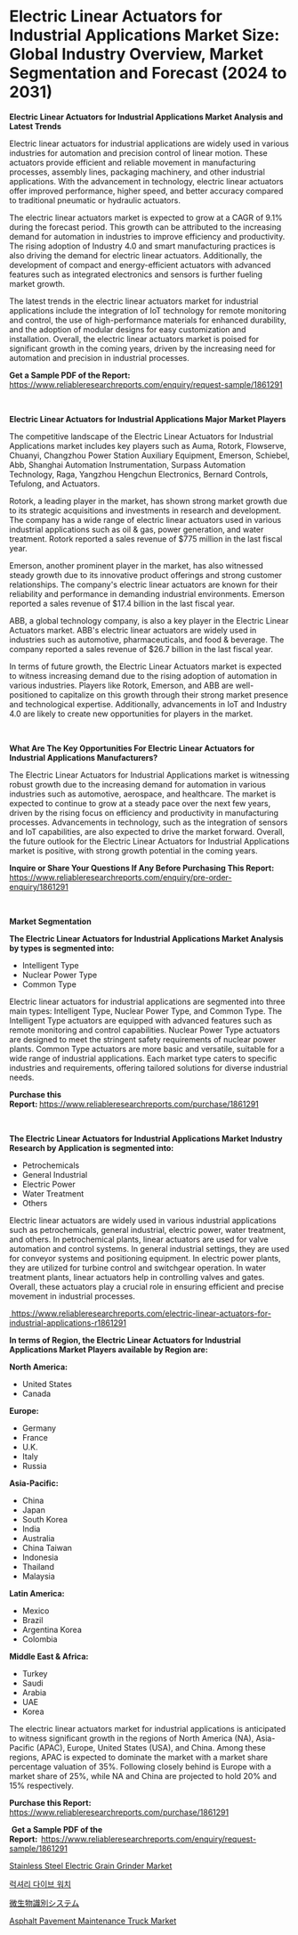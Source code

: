 <p><h1>Electric Linear Actuators for Industrial Applications Market Size: Global Industry Overview, Market Segmentation and Forecast (2024 to 2031)</h1></p><p><strong>Electric Linear Actuators for Industrial Applications Market Analysis and Latest Trends</strong></p>
<p><p>Electric linear actuators for industrial applications are widely used in various industries for automation and precision control of linear motion. These actuators provide efficient and reliable movement in manufacturing processes, assembly lines, packaging machinery, and other industrial applications. With the advancement in technology, electric linear actuators offer improved performance, higher speed, and better accuracy compared to traditional pneumatic or hydraulic actuators.</p><p>The electric linear actuators market is expected to grow at a CAGR of 9.1% during the forecast period. This growth can be attributed to the increasing demand for automation in industries to improve efficiency and productivity. The rising adoption of Industry 4.0 and smart manufacturing practices is also driving the demand for electric linear actuators. Additionally, the development of compact and energy-efficient actuators with advanced features such as integrated electronics and sensors is further fueling market growth.</p><p>The latest trends in the electric linear actuators market for industrial applications include the integration of IoT technology for remote monitoring and control, the use of high-performance materials for enhanced durability, and the adoption of modular designs for easy customization and installation. Overall, the electric linear actuators market is poised for significant growth in the coming years, driven by the increasing need for automation and precision in industrial processes.</p></p>
<p><strong>Get a Sample PDF of the Report:&nbsp;</strong> <a href="https://www.reliableresearchreports.com/enquiry/request-sample/1861291">https://www.reliableresearchreports.com/enquiry/request-sample/1861291</a></p>
<p>&nbsp;</p>
<p><strong>Electric Linear Actuators for Industrial Applications Major Market Players</strong></p>
<p><p>The competitive landscape of the Electric Linear Actuators for Industrial Applications market includes key players such as Auma, Rotork, Flowserve, Chuanyi, Changzhou Power Station Auxiliary Equipment, Emerson, Schiebel, Abb, Shanghai Automation Instrumentation, Surpass Automation Technology, Raga, Yangzhou Hengchun Electronics, Bernard Controls, Tefulong, and Actuators.</p><p>Rotork, a leading player in the market, has shown strong market growth due to its strategic acquisitions and investments in research and development. The company has a wide range of electric linear actuators used in various industrial applications such as oil & gas, power generation, and water treatment. Rotork reported a sales revenue of $775 million in the last fiscal year.</p><p>Emerson, another prominent player in the market, has also witnessed steady growth due to its innovative product offerings and strong customer relationships. The company's electric linear actuators are known for their reliability and performance in demanding industrial environments. Emerson reported a sales revenue of $17.4 billion in the last fiscal year.</p><p>ABB, a global technology company, is also a key player in the Electric Linear Actuators market. ABB's electric linear actuators are widely used in industries such as automotive, pharmaceuticals, and food & beverage. The company reported a sales revenue of $26.7 billion in the last fiscal year.</p><p>In terms of future growth, the Electric Linear Actuators market is expected to witness increasing demand due to the rising adoption of automation in various industries. Players like Rotork, Emerson, and ABB are well-positioned to capitalize on this growth through their strong market presence and technological expertise. Additionally, advancements in IoT and Industry 4.0 are likely to create new opportunities for players in the market.</p></p>
<p>&nbsp;</p>
<p><strong>What Are The Key Opportunities For Electric Linear Actuators for Industrial Applications Manufacturers?</strong></p>
<p><p>The Electric Linear Actuators for Industrial Applications market is witnessing robust growth due to the increasing demand for automation in various industries such as automotive, aerospace, and healthcare. The market is expected to continue to grow at a steady pace over the next few years, driven by the rising focus on efficiency and productivity in manufacturing processes. Advancements in technology, such as the integration of sensors and IoT capabilities, are also expected to drive the market forward. Overall, the future outlook for the Electric Linear Actuators for Industrial Applications market is positive, with strong growth potential in the coming years.</p></p>
<p><strong>Inquire or Share Your Questions If Any Before Purchasing This Report:</strong> <a href="https://www.reliableresearchreports.com/enquiry/pre-order-enquiry/1861291">https://www.reliableresearchreports.com/enquiry/pre-order-enquiry/1861291</a></p>
<p>&nbsp;</p>
<p><strong>Market Segmentation</strong></p>
<p><strong>The Electric Linear Actuators for Industrial Applications Market Analysis by types is segmented into:</strong></p>
<p><ul><li>Intelligent Type</li><li>Nuclear Power Type</li><li>Common Type</li></ul></p>
<p><p>Electric linear actuators for industrial applications are segmented into three main types: Intelligent Type, Nuclear Power Type, and Common Type. The Intelligent Type actuators are equipped with advanced features such as remote monitoring and control capabilities. Nuclear Power Type actuators are designed to meet the stringent safety requirements of nuclear power plants. Common Type actuators are more basic and versatile, suitable for a wide range of industrial applications. Each market type caters to specific industries and requirements, offering tailored solutions for diverse industrial needs.</p></p>
<p><strong>Purchase this Report:&nbsp;</strong><a href="https://www.reliableresearchreports.com/purchase/1861291">https://www.reliableresearchreports.com/purchase/1861291</a></p>
<p>&nbsp;</p>
<p><strong>The Electric Linear Actuators for Industrial Applications Market Industry Research by Application is segmented into:</strong></p>
<p><ul><li>Petrochemicals</li><li>General Industrial</li><li>Electric Power</li><li>Water Treatment</li><li>Others</li></ul></p>
<p><p>Electric linear actuators are widely used in various industrial applications such as petrochemicals, general industrial, electric power, water treatment, and others. In petrochemical plants, linear actuators are used for valve automation and control systems. In general industrial settings, they are used for conveyor systems and positioning equipment. In electric power plants, they are utilized for turbine control and switchgear operation. In water treatment plants, linear actuators help in controlling valves and gates. Overall, these actuators play a crucial role in ensuring efficient and precise movement in industrial processes.</p></p>
<p><a href="https://www.reliableresearchreports.com/electric-linear-actuators-for-industrial-applications-r1861291">&nbsp;https://www.reliableresearchreports.com/electric-linear-actuators-for-industrial-applications-r1861291</a></p>
<p><strong>In terms of Region, the Electric Linear Actuators for Industrial Applications Market Players available by Region are:</strong></p>
<p>
    <p> <strong> North America: </strong>
        <ul>
            <li>United States</li>
            <li>Canada</li>
        </ul>
        </p> 
    <p> <strong> Europe: </strong>
        <ul>
            <li>Germany</li>
            <li>France</li>
            <li>U.K.</li>
            <li>Italy</li>
            <li>Russia</li>
        </ul>
        </p> 
    <p> <strong> Asia-Pacific: </strong>
        <ul>
            <li>China</li>
            <li>Japan</li>
            <li>South Korea</li>
            <li>India</li>
            <li>Australia</li>
            <li>China Taiwan</li>
            <li>Indonesia</li>
            <li>Thailand</li>
            <li>Malaysia</li>
        </ul>
        </p> 
    <p> <strong> Latin America: </strong>
        <ul>
            <li>Mexico</li>
            <li>Brazil</li>
            <li>Argentina Korea</li>
            <li>Colombia</li>
        </ul>
        </p> 
    <p> <strong> Middle East & Africa: </strong>
        <ul>
            <li>Turkey</li>
            <li>Saudi</li>
            <li>Arabia</li>
            <li>UAE</li>
            <li>Korea</li>
        </ul>
    </p>
    </p>
<p><p>The electric linear actuators market for industrial applications is anticipated to witness significant growth in the regions of North America (NA), Asia-Pacific (APAC), Europe, United States (USA), and China. Among these regions, APAC is expected to dominate the market with a market share percentage valuation of 35%. Following closely behind is Europe with a market share of 25%, while NA and China are projected to hold 20% and 15% respectively.</p></p>
<p><strong>Purchase this Report: </strong><a href="https://www.reliableresearchreports.com/purchase/1861291">https://www.reliableresearchreports.com/purchase/1861291</a></p>
<p>&nbsp;<strong>Get a Sample PDF of the Report:&nbsp;&nbsp;</strong><a href="https://www.reliableresearchreports.com/enquiry/request-sample/1861291">https://www.reliableresearchreports.com/enquiry/request-sample/1861291</a></p>
<p><strong></strong></p>
<p><p><a href="https://github.com/Sinjinluong3e0awx2m195k76/Market-Research-Report-List-2/blob/main/stainless-steel-electric-grain-grinder-market.md">Stainless Steel Electric Grain Grinder Market</a></p><p><a href="https://github.com/darrellockm3ytan895656/Market-Research-Report-List-1/blob/main/724074739731.md">럭셔리 다이브 워치</a></p><p><a href="https://github.com/andrade7361/Market-Research-Report-List-1/blob/main/621434843122.md">微生物識別システム</a></p><p><a href="https://github.com/shotows/Market-Research-Report-List-2/blob/main/asphalt-pavement-maintenance-truck-market.md">Asphalt Pavement Maintenance Truck Market</a></p></p>